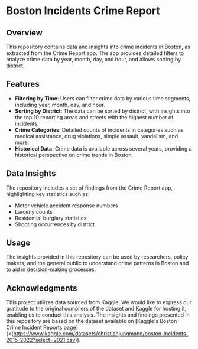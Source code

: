 # Boston Incidents Crime Report

## Overview
This repository contains data and insights into crime incidents in Boston, as extracted from the Crime Report app. The app provides detailed filters to analyze crime data by year, month, day, and hour, and allows sorting by district.

## Features
- **Filtering by Time**: Users can filter crime data by various time segments, including year, month, day, and hour.
- **Sorting by District**: The data can be sorted by district, with insights into the top 10 reporting areas and streets with the highest number of incidents.
- **Crime Categories**: Detailed counts of incidents in categories such as medical assistance, drug violations, simple assault, vandalism, and more.
- **Historical Data**: Crime data is available across several years, providing a historical perspective on crime trends in Boston.

## Data Insights
The repository includes a set of findings from the Crime Report app, highlighting key statistics such as:
- Motor vehicle accident response numbers
- Larceny counts
- Residential burglary statistics
- Shooting occurrences by district

## Usage
The insights provided in this repository can be used by researchers, policy makers, and the general public to understand crime patterns in Boston and to aid in decision-making processes.

## Acknowledgments
This project utilizes data sourced from Kaggle. We would like to express our gratitude to the original compilers of the dataset and Kaggle for hosting it, enabling us to conduct this analysis. The insights and findings presented in this repository are based on the dataset available on [Kaggle's Boston Crime Incident Reports page](<(https://www.kaggle.com/datasets/christianjungmann/boston-incidents-2015-2022?select=2021.csv)).
